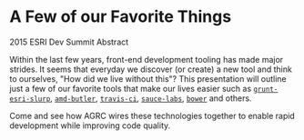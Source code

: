A Few of our Favorite Things
============================
2015 ESRI Dev Summit Abstract

Within the last few years, front-end development tooling has made major strides. It seems that everyday we discover (or create) a new tool and think to ourselves, "How did we live without this"? This presentation will outline just a few of our favorite tools that make our lives easier such as [`grunt-esri-slurp`](https://github.com/steveoh/grunt-esri-slurp), [`amd-butler`](https://github.com/agrc/AmdButler), [`travis-ci`](https://travis-ci.org/), [`sauce-labs`](https://saucelabs.com/), [`bower`](http://bower.io/) and others.

Come and see how AGRC wires these technologies together to enable rapid development while improving code quality.
